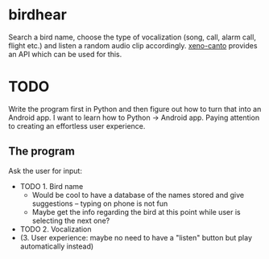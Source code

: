# birdhear
Search a bird name, choose the type of vocalization (song, call, alarm call,
flight etc.) and listen a random audio clip accordingly.
[xeno-canto](https://www.xeno-canto.org/explore/api) provides an API which can
be used for this.

# TODO

Write the program first in Python and then figure out how to turn that into an
Android app. I want to learn how to Python -> Android app. Paying attention to
creating an effortless user experience.

## The program

Ask the user for input:

- TODO 1. Bird name
    - Would be cool to have a database of the names stored and give suggestions
      – typing on phone is not fun 
    - Maybe get the info regarding the bird at this point while user is
      selecting the next one?
- TODO 2. Vocalization
- (3. User experience: maybe no need to have a "listen" button but play
  automatically instead)
